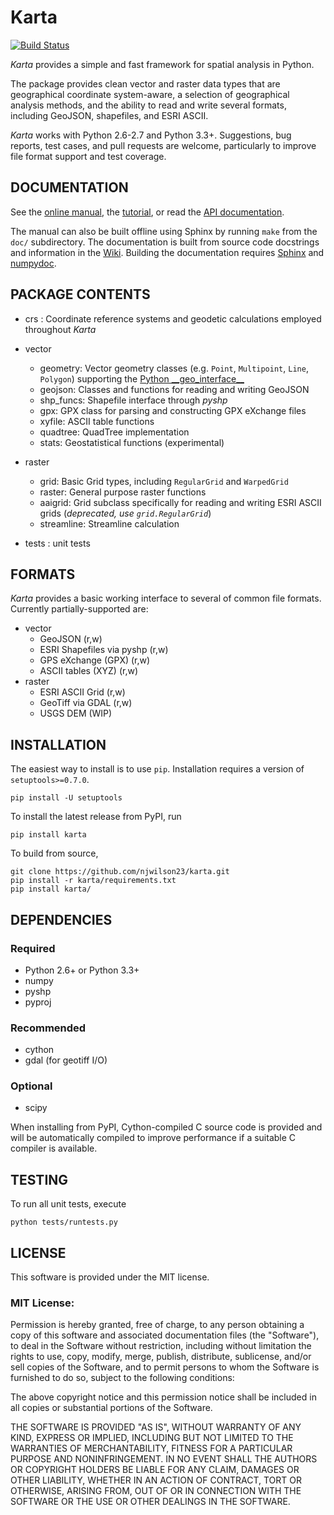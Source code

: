 # Karta

[![Build Status](https://travis-ci.org/njwilson23/karta.svg?branch=master)](https://travis-ci.org/njwilson23/karta)

*Karta* provides a simple and fast framework for spatial analysis in Python.

The package provides clean vector and raster data types that are geographical
coordinate system-aware, a selection of geographical analysis methods, and the
ability to read and write several formats, including GeoJSON, shapefiles, and
ESRI ASCII.

*Karta* works with Python 2.6-2.7 and Python 3.3+. Suggestions, bug reports,
test cases, and pull requests are welcome, particularly to improve file format
support and test coverage.

## DOCUMENTATION

See the [online manual](http://www.ironicmtn.com/kartadocs/karta-manual.html),
the [tutorial](http://www.ironicmtn.com/kartadocs/tutorial.html), or read the
[API documentation](http://www.ironicmtn.com/kartadocs/reference.html).

The manual can also be built offline using Sphinx by running `make` from the
`doc/` subdirectory. The documentation is built from source code docstrings and
information in the [Wiki](https://github.com/njwilson23/karta/wiki/Tutorial).
Building the documentation requires [Sphinx](http://sphinx-doc.org/) and
[numpydoc](https://github.com/numpy/numpydoc).

## PACKAGE CONTENTS

- crs : Coordinate reference systems and geodetic calculations employed throughout *Karta*

- vector
    - geometry:     Vector geometry classes (e.g. `Point`, `Multipoint`, `Line`, `Polygon`) supporting the [Python \_\_geo\_interface\_\_](https://gist.github.com/sgillies/2217756)
    - geojson:      Classes and functions for reading and writing GeoJSON
    - shp\_funcs:   Shapefile interface through _pyshp_
    - gpx:          GPX class for parsing and constructing GPX eXchange files
    - xyfile:       ASCII table functions
    - quadtree:     QuadTree implementation
    - stats:        Geostatistical functions (experimental)

- raster
    - grid:         Basic Grid types, including `RegularGrid` and `WarpedGrid`
    - raster:       General purpose raster functions
    - aaigrid:      Grid subclass specifically for reading and writing ESRI ASCII grids (*deprecated, use `grid.RegularGrid`*)
    - streamline:   Streamline calculation

- tests : unit tests

## FORMATS

*Karta* provides a basic working interface to several of common file formats.
Currently partially-supported are:

- vector
    - GeoJSON (r,w)
    - ESRI Shapefiles via pyshp (r,w)
    - GPS eXchange (GPX) (r,w)
    - ASCII tables (XYZ) (r,w)
- raster
    - ESRI ASCII Grid (r,w)
    - GeoTiff via GDAL (r,w)
    - USGS DEM (WIP)

## INSTALLATION

The easiest way to install is to use `pip`. Installation requires a
version of `setuptools>=0.7.0`.

    pip install -U setuptools

To install the latest release from PyPI, run

    pip install karta

To build from source,

    git clone https://github.com/njwilson23/karta.git
    pip install -r karta/requirements.txt
    pip install karta/

## DEPENDENCIES

### Required

- Python 2.6+ or Python 3.3+
- numpy
- pyshp
- pyproj

### Recommended

- cython
- gdal (for geotiff I/O)

### Optional

- scipy

When installing from PyPI, Cython-compiled C source code is provided and will be
automatically compiled to improve performance if a suitable C compiler is
available.

## TESTING

To run all unit tests, execute

    python tests/runtests.py

## LICENSE

This software is provided under the MIT license.

### MIT License:

Permission is hereby granted, free of charge, to any person obtaining a copy of
this software and associated documentation files (the "Software"), to deal in
the Software without restriction, including without limitation the rights to
use, copy, modify, merge, publish, distribute, sublicense, and/or sell copies of
the Software, and to permit persons to whom the Software is furnished to do so,
subject to the following conditions:

The above copyright notice and this permission notice shall be included in all
copies or substantial portions of the Software.

THE SOFTWARE IS PROVIDED "AS IS", WITHOUT WARRANTY OF ANY KIND, EXPRESS OR
IMPLIED, INCLUDING BUT NOT LIMITED TO THE WARRANTIES OF MERCHANTABILITY, FITNESS
FOR A PARTICULAR PURPOSE AND NONINFRINGEMENT. IN NO EVENT SHALL THE AUTHORS OR
COPYRIGHT HOLDERS BE LIABLE FOR ANY CLAIM, DAMAGES OR OTHER LIABILITY, WHETHER
IN AN ACTION OF CONTRACT, TORT OR OTHERWISE, ARISING FROM, OUT OF OR IN
CONNECTION WITH THE SOFTWARE OR THE USE OR OTHER DEALINGS IN THE SOFTWARE.

